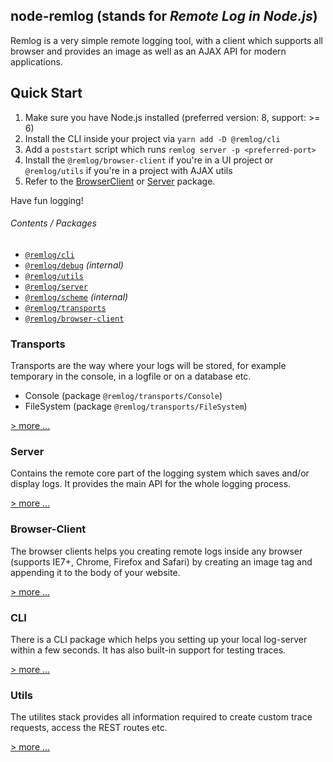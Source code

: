 ## node-remlog (stands for _Remote Log in Node.js_)

Remlog is a very simple remote logging tool, with a client which supports all browser and provides an image as well as an AJAX API for modern applications.

## Quick Start

1. Make sure you have Node.js installed (preferred version: 8, support: >= 6)
2. Install the CLI inside your project via `yarn add -D @remlog/cli`
3. Add a `poststart` script which runs `remlog server -p <preferred-port>`
4. Install the `@remlog/browser-client` if you're in a UI project or `@remlog/utils` if you're in a project with AJAX utils
5. Refer to the [BrowserClient](/packages/browser-client) or [Server](/packages/server#sending-a-trace-to-the-server-via-ajax) package.

Have fun logging!

###### Contents / Packages

* [`@remlog/cli`](/packages/cli)
* [`@remlog/debug`](/packages/debug) _(internal)_
* [`@remlog/utils`](/packages/utils)
* [`@remlog/server`](/packages/server)
* [`@remlog/scheme`](/packages/scheme) _(internal)_
* [`@remlog/transports`](/packages/transports)
* [`@remlog/browser-client`](/packages/browser-client)

### Transports

Transports are the way where your logs will be stored, for example temporary in the console, in a logfile or on a database etc.

* Console (package `@remlog/transports/Console`)
* FileSystem (package `@remlog/transports/FileSystem`)

[> more ...](/packages/transports)

### Server

Contains the remote core part of the logging system which saves and/or display logs. It provides the main API for the whole logging process.

[> more ...](/packages/server)

### Browser-Client

The browser clients helps you creating remote logs inside any browser (supports IE7+, Chrome, Firefox and Safari) by creating an image tag
and appending it to the body of your website.

[> more ...](/browser-client)

### CLI

There is a CLI package which helps you setting up your local log-server within a few seconds. It has also built-in support for testing traces.

[> more ...](/packages/cli)

### Utils

The utilites stack provides all information required to create custom trace requests, access the REST routes etc.

[> more ...](/packages/utils)
